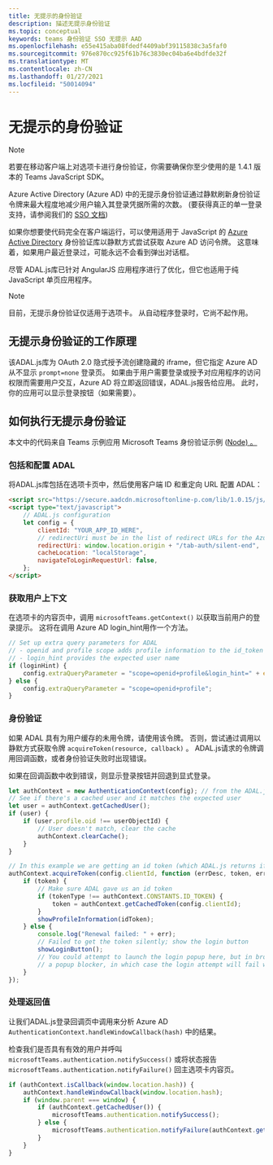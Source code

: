 ```yaml
---
title: 无提示的身份验证
description: 描述无提示身份验证
ms.topic: conceptual
keywords: teams 身份验证 SSO 无提示 AAD
ms.openlocfilehash: e55e415aba08fdedf4409abf39115838c3a5faf0
ms.sourcegitcommit: 976e870cc925f61b76c3830ec04ba6e4bdfde32f
ms.translationtype: MT
ms.contentlocale: zh-CN
ms.lasthandoff: 01/27/2021
ms.locfileid: "50014094"
---
```

# <a name="silent-authentication"></a>无提示的身份验证

> [!NOTE]
> 若要在移动客户端上对选项卡进行身份验证，你需要确保你至少使用的是 1.4.1 版本的 Teams JavaScript SDK。

Azure Active Directory (Azure AD) 中的无提示身份验证通过静默刷新身份验证令牌来最大程度地减少用户输入其登录凭据所需的次数。  (要获得真正的单一登录支持，请参阅我们的 [SSO 文档](~/tabs/how-to/authentication/auth-aad-sso.md)) 

如果你想要使代码完全在客户端运行，可以使用适用于 JavaScript 的 [Azure Active Directory](/azure/active-directory/develop/active-directory-authentication-libraries) 身份验证库以静默方式尝试获取 Azure AD 访问令牌。 这意味着，如果用户最近登录过，可能永远不会看到弹出对话框。

尽管 ADAL.js库已针对 AngularJS 应用程序进行了优化，但它也适用于纯 JavaScript 单页应用程序。

> [!NOTE]
> 目前，无提示身份验证仅适用于选项卡。 从自动程序登录时，它尚不起作用。

## <a name="how-silent-authentication-works"></a>无提示身份验证的工作原理

该ADAL.js库为 OAuth 2.0 隐式授予流创建隐藏的 iframe，但它指定 Azure AD 从不显示 `prompt=none` 登录页。 如果由于用户需要登录或授予对应用程序的访问权限而需要用户交互，Azure AD 将立即返回错误，ADAL.js报告给应用。 此时，你的应用可以显示登录按钮（如果需要）。

## <a name="how-to-do-silent-authentication"></a>如何执行无提示身份验证

本文中的代码来自 Teams 示例应用 Microsoft Teams 身份验证示例 ([Node) 。 ](https://github.com/OfficeDev/microsoft-teams-sample-complete-node)

### <a name="include-and-configure-adal"></a>包括和配置 ADAL

将ADAL.js库包括在选项卡页中，然后使用客户端 ID 和重定向 URL 配置 ADAL：

```html
<script src="https://secure.aadcdn.microsoftonline-p.com/lib/1.0.15/js/adal.min.js" integrity="sha384-lIk8T3uMxKqXQVVfFbiw0K/Nq+kt1P3NtGt/pNexiDby2rKU6xnDY8p16gIwKqgI" crossorigin="anonymous"></script>
<script type="text/javascript">
    // ADAL.js configuration
    let config = {
        clientId: "YOUR_APP_ID_HERE",
        // redirectUri must be in the list of redirect URLs for the Azure AD app
        redirectUri: window.location.origin + "/tab-auth/silent-end",
        cacheLocation: "localStorage",
        navigateToLoginRequestUrl: false,
    };
</script>
```

### <a name="get-the-user-context"></a>获取用户上下文

在选项卡的内容页中，调用 `microsoftTeams.getContext()` 以获取当前用户的登录提示。 这将在调用 Azure AD login_hint用作一个方法。

```javascript
// Set up extra query parameters for ADAL
// - openid and profile scope adds profile information to the id_token
// - login_hint provides the expected user name
if (loginHint) {
    config.extraQueryParameter = "scope=openid+profile&login_hint=" + encodeURIComponent(loginHint);
} else {
    config.extraQueryParameter = "scope=openid+profile";
}
```

### <a name="authenticate"></a>身份验证

如果 ADAL 具有为用户缓存的未用令牌，请使用该令牌。 否则，尝试通过调用以静默方式获取令牌 `acquireToken(resource, callback)` 。 ADAL.js请求的令牌调用回调函数，或者身份验证失败时出现错误。

如果在回调函数中收到错误，则显示登录按钮并回退到显式登录。

```javascript
let authContext = new AuthenticationContext(config); // from the ADAL.js library
// See if there's a cached user and it matches the expected user
let user = authContext.getCachedUser();
if (user) {
    if (user.profile.oid !== userObjectId) {
        // User doesn't match, clear the cache
        authContext.clearCache();
    }
}

// In this example we are getting an id token (which ADAL.js returns if we ask for resource = clientId)
authContext.acquireToken(config.clientId, function (errDesc, token, err, tokenType) {
    if (token) {
        // Make sure ADAL gave us an id token
        if (tokenType !== authContext.CONSTANTS.ID_TOKEN) {
            token = authContext.getCachedToken(config.clientId);
        }
        showProfileInformation(idToken);
    } else {
        console.log("Renewal failed: " + err);
        // Failed to get the token silently; show the login button
        showLoginButton();
        // You could attempt to launch the login popup here, but in browsers this could be blocked by
        // a popup blocker, in which case the login attempt will fail with the reason FailedToOpenWindow.
    }
});
```

### <a name="process-the-return-value"></a>处理返回值

让我们ADAL.js登录回调页中调用来分析 Azure AD `AuthenticationContext.handleWindowCallback(hash)` 中的结果。

检查我们是否具有有效的用户并呼叫 `microsoftTeams.authentication.notifySuccess()` 或将状态报告 `microsoftTeams.authentication.notifyFailure()` 回主选项卡内容页。

```javascript
if (authContext.isCallback(window.location.hash)) {
    authContext.handleWindowCallback(window.location.hash);
    if (window.parent === window) {
        if (authContext.getCachedUser()) {
            microsoftTeams.authentication.notifySuccess();
        } else {
            microsoftTeams.authentication.notifyFailure(authContext.getLoginError());
        }
    }
}
```
